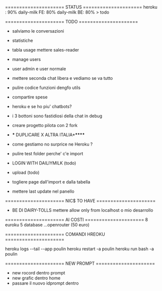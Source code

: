 ===================== STATUS =====================
heroku : 90%
daily-milk FE: 80%
daily-milk BE: 80% > todo

===================== TODO =====================

- salviamo le conversazioni
- statistiche
- tabla usage mettere sales-reader
- manage users
- user admin e user normale
- mettere seconda chat libera e vediamo se va tutto
- pulire codice funzioni dengfo utils
- compartire spese

- heroku e se ho piu' chatbots?
- i 3 bottoni sono fastidiosi della chat in debug
- creare progetto pilota con 2 fork

- **\*** DUPLICARE X ALTRA ITALIA\***\*\*\*\***
- come gestiamo no surprice ne Heroku ?
- pulire test folder perche' c'e import
- LOGIN WITH DAILIYMILK (todo)
- upload (todo)
- togliere page dall'import e dalla tabella
- mettere last update nel panello

===================== NIC$ TO HAVE =====================

- BE DI DAIRY-TOLLS mettere allow only from localhost o mio desarrollo

===================== AI COSTI =====================
8 euroku
5 database
...openrouter (50 euro)

===================== COMANDI HREOKU =====================

heroku logs --tail --app poulin
heroku restart -a poulin
heroku run bash -a poulin

===================== NEW PROMPT =====================

- new rocord dentro prompt
- new grafic dentro home
- passare il nuovo idprompt dentro
